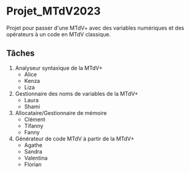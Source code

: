 # Projet_MTdV2023
Projet pour passer d'une MTdV+ avec des variables numériques et des opérateurs à un code en MTdV classique.

## Tâches
1. Analyseur syntaxique de la MTdV+
   - Alice
   - Kenza
   - Liza
2. Gestionnaire des noms de variables de la MTdV+
   - Laura
   - Shami 
3. Allocataire/Gestionnaire de mémoire
   - Clément
   - Tifanny
   - Fanny
4. Générateur de code MTdV à partir de la MTdV+
   - Agathe
   - Sandra
   - Valentina
   - Florian

